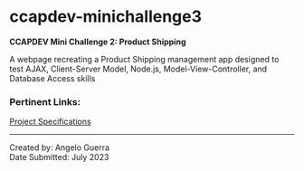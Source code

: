 # ccapdev-minichallenge3
**CCAPDEV Mini Challenge 2: Product Shipping**

A webpage recreating a Product Shipping management app designed to test AJAX, Client-Server Model, Node.js, Model-View-Controller, and Database Access skills

### Pertinent Links:
[Project Specifications]()<br>

---

Created by: Angelo Guerra<br>
Date Submitted: July 2023
